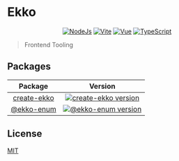 # Ekko
<p align="center">
  <a href="https://nodejs.org/en/about/releases/"><img src="https://img.shields.io/badge/nodeJs-v18-blue?style=flat-square&logo=nodedotjs" alt="NodeJs"></a>
  <a href="https://npmjs.com/package/vite"><img src="https://img.shields.io/badge/vite-v3-critical?style=flat-square&logo=vite" alt="Vite"></a>
  <a href="https://npmjs.com/package/vue"><img src="https://img.shields.io/badge/vue-v3-Space?style=flat-square&logo=Vue.js" alt="Vue"></a>
  <a href="https://nodejs.org/en/about/releases/"><img src="https://img.shields.io/badge/TypeScript-v5-blue?style=flat-square&logo=typescript" alt="TypeScript"></a>
</p>

> Frontend Tooling

## Packages
|     Package      |                                Version                                |
|:----------------:|:---------------------------------------------------------------------:|
| [create-ekko](#) | [![create-ekko version](https://img.shields.io/badge/v0.0.1-bule)](#) |
| [@ekko-enum](#)  | [![@ekko-enum version](https://img.shields.io/badge/v0.0.1-bule)](#)  |

## License

[MIT](LICENSE)
